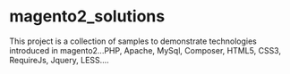 # magento2_solutions
This project is a collection of samples to demonstrate technologies introduced in magento2...PHP, Apache, MySql, Composer, HTML5, CSS3, RequireJs, Jquery, LESS....
